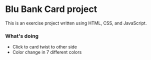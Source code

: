 # Blu Bank Card project
This is an exercise project written using HTML, CSS, and JavaScript.

### What's doing
- Click to card twist to other side
- Color change in 7 different colors
